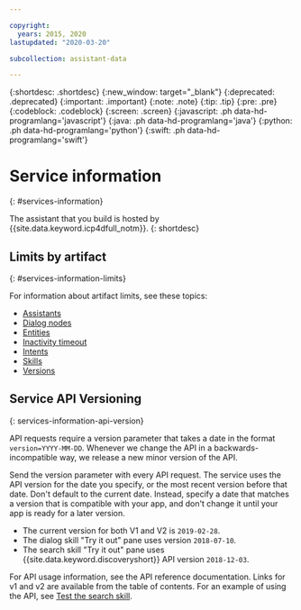 ```yaml
---

copyright:
  years: 2015, 2020
lastupdated: "2020-03-20"

subcollection: assistant-data

---
```


{:shortdesc: .shortdesc}
{:new_window: target="_blank"}
{:deprecated: .deprecated}
{:important: .important}
{:note: .note}
{:tip: .tip}
{:pre: .pre}
{:codeblock: .codeblock}
{:screen: .screen}
{:javascript: .ph data-hd-programlang='javascript'}
{:java: .ph data-hd-programlang='java'}
{:python: .ph data-hd-programlang='python'}
{:swift: .ph data-hd-programlang='swift'}

# Service information
{: #services-information}

The assistant that you build is hosted by {{site.data.keyword.icp4dfull_notm}}.
{: shortdesc}

## Limits by artifact
{: #services-information-limits}

For information about artifact limits, see these topics:

- [Assistants](/docs/assistant-data?topic=assistant-data-assistant-add#assistant-add-limits)
- [Dialog nodes](/docs/assistant-data?topic=assistant-data-dialog-build#dialog-build-node-limits)
- [Entities](/docs/assistant-data?topic=assistant-data-entities#entities-limits)
- [Inactivity timeout](/docs/assistant-data?topic=assistant-data-assistant-settings#assistant-settings-session-limits)
- [Intents](/docs/assistant-data?topic=assistant-data-intents#intents-limits)
- [Skills](/docs/assistant-data?topic=assistant-data-skill-add#skill-add-limits)
- [Versions](/docs/assistant-data?topic=assistant-data-versions#versions-limits)

## Service API Versioning
{: services-information-api-version}

API requests require a version parameter that takes a date in the format `version=YYYY-MM-DD`. Whenever we change the API in a backwards-incompatible way, we release a new minor version of the API.

Send the version parameter with every API request. The service uses the API version for the date you specify, or the most recent version before that date. Don't default to the current date. Instead, specify a date that matches a version that is compatible with your app, and don't change it until your app is ready for a later version.

- The current version for both V1 and V2 is `2019-02-28`.
- The dialog skill "Try it out" pane uses version `2018-07-10`.
- The search skill "Try it out" pane uses {{site.data.keyword.discoveryshort}} API version `2018-12-03`.

For API usage information, see the API reference documentation. Links for v1 and v2 are available from the table of contents. For an example of using the API, see [Test the search skill](/docs/assistant-data?topic=assistant-data-skill-search-add#search-skill-add-test-via-api).
